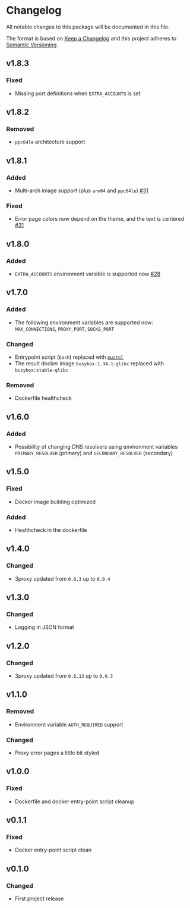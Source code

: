# Changelog

All notable changes to this package will be documented in this file.

The format is based on [Keep a Changelog][keepachangelog] and this project adheres to [Semantic Versioning][semver].

## v1.8.3

### Fixed

- Missing port definitions when `EXTRA_ACCOUNTS` is set

## v1.8.2

### Removed

- `ppc64le` architecture support

## v1.8.1

### Added

- Multi-arch image support (plus `arm64` and `ppc64le`) [#31]

### Fixed

- Error page colors now depend on the theme, and the text is centered [#31]

[#31]:https://github.com/tarampampam/3proxy-docker/pull/31

## v1.8.0

### Added

- `EXTRA_ACCOUNTS` environment variable is supported now [#28]

[#28]:https://github.com/tarampampam/3proxy-docker/issues/28

## v1.7.0

### Added

- The following environment variables are supported now: `MAX_CONNECTIONS`, `PROXY_PORT`, `SOCKS_PORT`

### Changed

- Entrypoint script (`bash`) replaced with [`mustpl`](https://github.com/tarampampam/mustpl)
- The result docker image `busybox:1.34.1-glibc` replaced with `busybox:stable-glibc`

### Removed

- Dockerfile healthcheck

## v1.6.0

### Added

- Possibility of changing DNS resolvers using environment variables `PRIMARY_RESOLVER` (primary) and `SECONDARY_RESOLVER` (secondary)

## v1.5.0

### Fixed

- Docker image building optimized

### Added

- Healthcheck in the dockerfile

## v1.4.0

### Changed

- 3proxy updated from `0.9.3` up to `0.9.4`

## v1.3.0

### Changed

- Logging in JSON format

## v1.2.0

### Changed

- 3proxy updated from `0.8.13` up to `0.9.3`

## v1.1.0

### Removed

- Environment variable `AUTH_REQUIRED` support

### Changed

- Proxy error pages a little bit styled

## v1.0.0

### Fixed

- Dockerfile and docker entry-point script cleanup

## v0.1.1

### Fixed

- Docker entry-point script clean

## v0.1.0

### Changed

- First project release

[keepachangelog]:https://keepachangelog.com/en/1.0.0/
[semver]:https://semver.org/spec/v2.0.0.html
